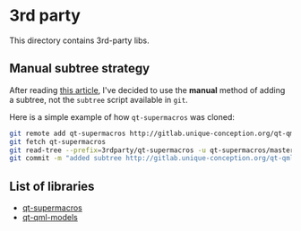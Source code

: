# 3rd party

This directory contains 3rd-party libs.

## Manual subtree strategy

After reading [this article](https://medium.com/@porteneuve/mastering-git-subtrees-943d29a798ec), I've decided to use the **manual** method of adding a subtree, not the `subtree` script available in `git`.

Here is a simple example of how `qt-supermacros` was cloned:

```sh
git remote add qt-supermacros http://gitlab.unique-conception.org/qt-qml-tricks/qt-supermacros.git
git fetch qt-supermacros
git read-tree --prefix=3rdparty/qt-supermacros -u qt-supermacros/master
git commit -m "added subtree http://gitlab.unique-conception.org/qt-qml-tricks/qt-supermacros in 3rdparty/qt-supermacros"
```

## List of libraries

* [qt-supermacros](http://gitlab.unique-conception.org/qt-qml-tricks/qt-supermacros.git)
* [qt-qml-models](http://gitlab.unique-conception.org/qt-qml-tricks/qt-qml-models.git)
